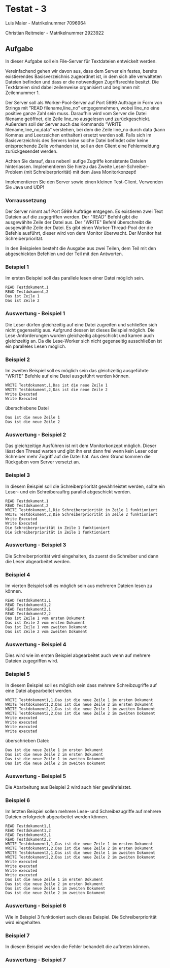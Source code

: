 # Testat - 3
	
Luis Maier - Matrikelnummer 7096964 

Christian Reitmeier - Matrikelnummer 2923922


## Aufgabe

In dieser Aufgabe soll ein File-Server für Textdateien entwickelt werden.

Vereinfachend gehen wir davon aus, dass dem Server ein festes, bereits existierendes Basisverzeichnis zugeordnet ist, in dem sich alle verwalteten Dateien befinden und dass er die notwendigen Zugriffsrechte besitzt. Die Textdateien sind dabei zeilenweise organisiert und beginnen mit Zeilennummer 1.

Der Server soll als Worker-Pool-Server auf Port 5999 Aufträge in Form von Strings mit ”READ
filename,line_no” entgegennehmen, wobei line_no eine positive ganze Zahl sein muss. Daraufhin
wird vom Server die Datei filename geöffnet, die Zeile line_no ausgelesen und zurückgeschickt.
Außerdem soll der Server auch das Kommando ”WRITE filename,line_no,data” verstehen, bei
dem die Zeile line_no durch data (kann Kommas und Leerzeichen enthalten) ersetzt werden soll.
Falls sich im Basisverzeichnis des Servers keine solche Datei befindet oder keine entsprechende Zeile vorhanden ist, soll an den Client eine Fehlermeldung zurückgesendet werden.

Achten Sie darauf, dass nebenl aufige Zugriffe konsistente Dateien hinterlassen. Implementieren Sie hierzu
das Zweite Leser-Schreiber-Problem (mit Schreiberpriorität) mit dem Java Monitorkonzept!

Implementieren Sie den Server sowie einen kleinen Test-Client. Verwenden Sie Java und UDP!

### Vorraussetzung

Der Server nimmt auf Port 5999 Aufträge entgegen. Es existieren zwei Text Dateien auf die zugegriffen werden. Der "READ" Befehl gibt die ausgewählte Zeile der Datei aus. Der "WRITE" Befehl überschreibt die ausgewählte Zeile der Datei. Es gibt einen Worker-Thread-Pool der die Befehle ausführt, dieser wird von dem Monitor überwacht. Der Monitor hat Schreiberpriorität.

In den Beispielen besteht die Ausgabe aus zwei Teilen, dem Teil mit den abgeschickten Befehlen und der Teil mit den Antworten.

### Beispiel 1

Im ersten Beispiel soll das parallele lesen einer Datei möglich sein.

	READ Testdokument,1
	READ Testdokument,2
	Das ist Zeile 1
	Das ist Zeile 2


### Auswertung - Beispiel 1

Die Leser dürfen gleichzeitig auf eine Datei zugreifen und schließen sich nicht gegenseitig aus. Aufgrund dessen ist dieses Beispiel möglich. Die Lese-Anforderungen wurden gleichzeitig abgeschickt und kamen auch gleichzeitig an. Da die Lese-Worker sich nicht gegenseitig ausschließen ist ein paralleles Lesen möglich.

### Beispiel 2

Im zweiten Beispiel soll es möglich sein das gleichzeitig ausgeführte "WRITE" Befehle auf eine Datei ausgeführt werden können.

	WRITE Testdokument,1,Das ist die neue Zeile 1
	WRITE Testdokument,2,Das ist die neue Zeile 2
	Write Executed
	Write Executed
	
überschiebene Datei
	
	Das ist die neue Zeile 1
	Das ist die neue Zeile 2

### Auswertung - Beispiel 2

Das gleichzeitige Ausführen ist mit dem Monitorkonzept möglich. Dieser lässt den Thread warten und gibt ihn erst dann frei wenn kein Leser oder Schreiber mehr Zugriff auf die Datei hat. Aus dem Grund kommen die Rückgaben vom Server versetzt an.

### Beispiel 3

In diesem Beispiel soll die Schreiberpriorität gewährleistet werden, sollte ein Leser- und ein Schreiberauftrg parallel abgeschickt werden.

	READ Testdokument,1
	READ Testdokument,2
	WRITE Testdokument,1,Die Schreiberpriorität in Zeile 1 funktioniert
	WRITE Testdokument,2,Die Schreiberpriorität in Zeile 2 funktioniert
	Write Executed
	Write Executed
	Die Schreiberpriorität in Zeile 1 funktioniert
	Die Schreiberpriorität in Zeile 1 funktioniert


### Auswertung - Beispiel 3

Die Schreiberpriorität wird eingehalten, da zuerst die Schreiber und dann die Leser abgearbeitet werden.


### Beispiel 4

Im vierten Beispiel soll es möglich sein aus mehreren Dateien lesen zu können.

	READ Testdokument1,1
	READ Testdokument1,2
	READ Testdokument2,1
	READ Testdokument2,2
	Das ist Zeile 1 vom ersten Dokument
	Das ist Zeile 2 vom ersten Dokument
	Das ist Zeile 1 vom zweiten Dokument
	Das ist Zeile 2 vom zweiten Dokument


### Auswertung - Beispiel 4

Dies wird wie im ersten Beispiel abgearbeitet auch wenn auf mehrere Dateien zugegriffen wird.


### Beispiel 5

In diesem Beispiel soll es möglich sein dass mehrere Schreibzugriffe auf eine Datei abgearbeitet werden.

	WRITE Testdokument1,1,Das ist die neue Zeile 1 im ersten Dokument
	WRITE Testdokument1,2,Das ist die neue Zeile 2 im ersten Dokument
	WRITE Testdokument2,1,Das ist die neue Zeile 1 im zweiten Dokument
	WRITE Testdokument2,2,Das ist die neue Zeile 2 im zweiten Dokument
	Write executed
	Write executed
	Write executed
	Write executed
	
überschrieben Datei:
	
	Das ist die neue Zeile 1 im ersten Dokument
	Das ist die neue Zeile 2 im ersten Dokument
	Das ist die neue Zeile 1 im zweiten Dokument
	Das ist die neue Zeile 2 im zweiten Dokument


### Auswertung - Beispiel 5

Die Abarbeitung aus Beispiel 2 wird auch hier gewährleistet.


### Beispiel 6

Im letzten Beispiel sollen mehrere Lese- und Schreibezugriffe auf mehrere Dateien erfolgreich abgearbeitet werden können.

	READ Testdokument1,1
	READ Testdokument1,2
	READ Testdokument2,1
	READ Testdokument2,2
	WRITE Testdokument1,1,Das ist die neue Zeile 1 im ersten Dokument
	WRITE Testdokument1,2,Das ist die neue Zeile 2 im ersten Dokument
	WRITE Testdokument2,1,Das ist die neue Zeile 1 im zweiten Dokument
	WRITE Testdokument2,2,Das ist die neue Zeile 2 im zweiten Dokument
	Write executed
	Write executed
	Write executed
	Write executed
	Das ist die neue Zeile 1 im ersten Dokument
	Das ist die neue Zeile 2 im ersten Dokument
	Das ist die neue Zeile 1 im zweiten Dokument
	Das ist die neue Zeile 2 im zweiten Dokument	


### Auswertung - Beispiel 6

Wie in Beispiel 3 funktioniert auch dieses Beispiel. Die Schreiberpriorität wird eingehalten.


### Beispiel 7

In diesem Beispiel werden die Fehler behandelt die auftreten können.


### Auswertung - Beispiel 7






